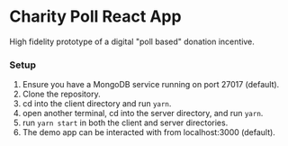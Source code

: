 # Charity Poll React App
High fidelity prototype of a digital "poll based" donation incentive.

### Setup
1. Ensure you have a MongoDB service running on port 27017 (default).
2. Clone the repository.
3. cd into the client directory and run `yarn`.
4. open another terminal, cd into the server directory, and run `yarn`.
5. run `yarn start` in both the client and server directories.
6. The demo app can be interacted with from localhost:3000 (default).
